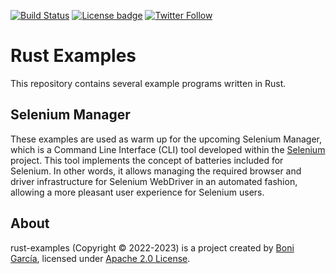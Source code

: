 [![Build Status](https://github.com/bonigarcia/rust-examples/workflows/build/badge.svg)](https://github.com/bonigarcia/rust-examples/actions)
[![License badge](https://img.shields.io/badge/license-Apache2-green.svg)](https://www.apache.org/licenses/LICENSE-2.0)
[![Twitter Follow](https://img.shields.io/twitter/follow/boni_gg.svg?style=social)](https://twitter.com/boni_gg)

# Rust Examples
This repository contains several example programs written in Rust.

## Selenium Manager
These examples are used as warm up for the upcoming Selenium Manager, which is a Command Line Interface (CLI) tool developed within the [Selenium] project. This tool implements the concept of batteries included for Selenium. In other words, it allows managing the required browser and driver infrastructure for Selenium WebDriver in an automated fashion, allowing a more pleasant user experience for Selenium users.

## About
rust-examples (Copyright &copy; 2022-2023) is a project created by [Boni García], licensed under [Apache 2.0 License].

[Apache 2.0 License]: https://www.apache.org/licenses/LICENSE-2.0
[Boni García]: https://bonigarcia.dev/
[Selenium]: https://www.selenium.dev/